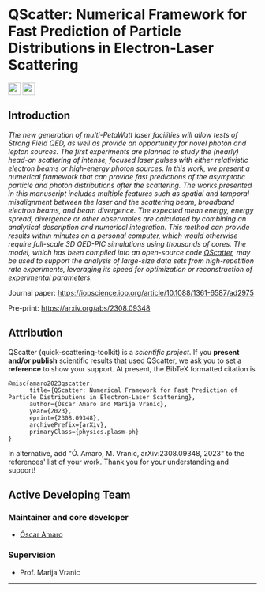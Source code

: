 QScatter: Numerical Framework for Fast Prediction of Particle Distributions in Electron-Laser Scattering
=============================================================================================================================


<a href="https://iopscience.iop.org/article/10.1088/1361-6587/ad2975" style='vertical-align:middle; display:inline;'><img
							src="https://img.shields.io/badge/PPCF-QScatter-blue.svg" class="plain" style="height:25px;" /></a>
<a href="https://arxiv.org/abs/2308.09348" style='vertical-align:middle; display:inline;'><img
							src="https://img.shields.io/badge/plasm--ph-arXiv%3A2308.09348-B31B1B.svg" class="plain" style="height:25px;" /></a>
       
Introduction
------------

_The new generation of multi-PetaWatt laser facilities will allow tests of Strong Field QED, as well as provide an opportunity for novel photon and lepton sources. The first experiments are planned to study the (nearly) head-on scattering of intense, focused laser pulses with either relativistic electron beams or high-energy photon sources. In this work, we present a numerical framework that can provide fast predictions of the asymptotic particle and photon distributions after the scattering. The works presented in this manuscript includes multiple features such as spatial and temporal misalignment between the laser and the scattering beam, broadband electron beams, and beam divergence. The expected mean energy, energy spread, divergence or other observables are calculated by combining an analytical description and numerical integration. This method can provide results within minutes on a personal computer, which would otherwise require full-scale 3D QED-PIC simulations using thousands of cores. The model, which has been compiled into an open-source code [QScatter](https://github.com/OsAmaro/QScatter), may be used to support the analysis of large-size data sets from high-repetition rate experiments, leveraging its speed for optimization or reconstruction of experimental parameters._

Journal paper: https://iopscience.iop.org/article/10.1088/1361-6587/ad2975

Pre-print: https://arxiv.org/abs/2308.09348

Attribution
-----------

QScatter (quick-scattering-toolkit) is a *scientific project*. If you **present and/or publish** scientific results that used QScatter, we ask you to set a **reference** to show your support. At present, the BibTeX formatted citation is

```
@misc{amaro2023qscatter,
      title={QScatter: Numerical Framework for Fast Prediction of Particle Distributions in Electron-Laser Scattering}, 
      author={Óscar Amaro and Marija Vranic},
      year={2023},
      eprint={2308.09348},
      archivePrefix={arXiv},
      primaryClass={physics.plasm-ph}
}
```

In alternative, add "Ó. Amaro, M. Vranic, arXiv:2308.09348, 2023" to the references' list of your work. Thank you for your understanding and support!

Active Developing Team
----------------------


### Maintainer and core developer

- [Óscar Amaro](https://github.com/OsAmaro)

### Supervision

- Prof. Marija Vranic 


********************************************************************************
